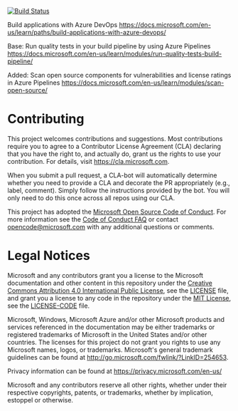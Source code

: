 [![Build Status](https://dev.azure.com/Tailspin8595/Space%20Game%20-%20web%20-%20Tests/_apis/build/status/mslearn-tailspin-spacegame-web?branchName=code-coverage)](https://dev.azure.com/Tailspin8595/Space%20Game%20-%20web%20-%20Tests/_build/latest?definitionId=4&branchName=code-coverage)

Build applications with Azure DevOps
https://docs.microsoft.com/en-us/learn/paths/build-applications-with-azure-devops/

Base: Run quality tests in your build pipeline by using Azure Pipelines
https://docs.microsoft.com/en-us/learn/modules/run-quality-tests-build-pipeline/

Added: Scan open source components for vulnerabilities and license ratings in Azure Pipelines
https://docs.microsoft.com/en-us/learn/modules/scan-open-source/



# Contributing

This project welcomes contributions and suggestions.  Most contributions require you to agree to a
Contributor License Agreement (CLA) declaring that you have the right to, and actually do, grant us
the rights to use your contribution. For details, visit https://cla.microsoft.com.

When you submit a pull request, a CLA-bot will automatically determine whether you need to provide
a CLA and decorate the PR appropriately (e.g., label, comment). Simply follow the instructions
provided by the bot. You will only need to do this once across all repos using our CLA.

This project has adopted the [Microsoft Open Source Code of Conduct](https://opensource.microsoft.com/codeofconduct/).
For more information see the [Code of Conduct FAQ](https://opensource.microsoft.com/codeofconduct/faq/) or
contact [opencode@microsoft.com](mailto:opencode@microsoft.com) with any additional questions or comments.

# Legal Notices

Microsoft and any contributors grant you a license to the Microsoft documentation and other content
in this repository under the [Creative Commons Attribution 4.0 International Public License](https://creativecommons.org/licenses/by/4.0/legalcode),
see the [LICENSE](LICENSE) file, and grant you a license to any code in the repository under the [MIT License](https://opensource.org/licenses/MIT), see the
[LICENSE-CODE](LICENSE-CODE) file.

Microsoft, Windows, Microsoft Azure and/or other Microsoft products and services referenced in the documentation
may be either trademarks or registered trademarks of Microsoft in the United States and/or other countries.
The licenses for this project do not grant you rights to use any Microsoft names, logos, or trademarks.
Microsoft's general trademark guidelines can be found at http://go.microsoft.com/fwlink/?LinkID=254653.

Privacy information can be found at https://privacy.microsoft.com/en-us/

Microsoft and any contributors reserve all other rights, whether under their respective copyrights, patents,
or trademarks, whether by implication, estoppel or otherwise.
